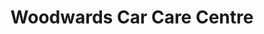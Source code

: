 ---
title: "Woodwards Car Care Centre"
url: /grantham/woodwards-car-care-centre/
shop: car repair
---